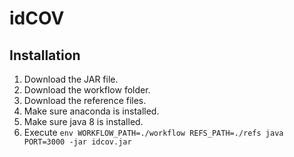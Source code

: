 idCOV
=====

Installation
------------

  1. Download the JAR file.
  2. Download the workflow folder.
  2. Download the reference files.
  2. Make sure anaconda is installed.
  2. Make sure java 8 is installed.
  3. Execute `env WORKFLOW_PATH=./workflow REFS_PATH=./refs java PORT=3000 -jar idcov.jar`
